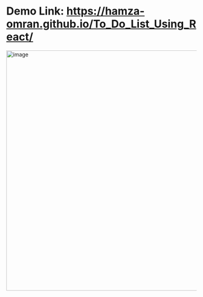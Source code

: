 # **Demo Link**: https://hamza-omran.github.io/To_Do_List_Using_React/
<img width="1613" height="634" alt="image" src="https://github.com/user-attachments/assets/b730c59c-58ed-4510-b9bf-8c63ef59cd4a" />
